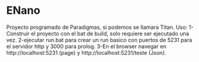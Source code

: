 # ENano
Proyecto programado de Paradigmas, si podemos se llamara Titan.
Uso:
1-Construir el proyecto con el bat de build, solo requiere ser ejecutado una vez.
2-ejecutar run.bat para crear un run basico con puertos de 5231 para el servidor http y 3000 para prolog.
3-En el browser navegar en http://localhost:5231 (page) y http://localhost:5231/teste (Json).
